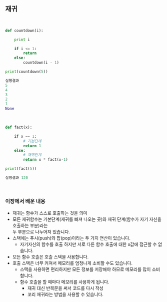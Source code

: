 ## 재귀

</br>

```python
def countdown(i):

    print i

    if i <= 1:
        return
    else:
        countdown(i - 1)

print(countdown(5))

실행결과
5
4
3
2
1
None
```

</br>

```python
def fact(x):

    if x == 1:
        # 기본단계
        return 1
    else:
        # 재귀단계
        return x * fact(x-1)

print(fact(5))

실행결과 120
```

</br>

### 이장에서 배운 내용

* 재귀는 함수가 스스로 호출하는 것을 의미
* 모든 재귀함수는 기본단계(재귀를 빠져 나오는 곳)와 재귀 단계(함수가 자기 자신을 호출하는 부분)라는 </br>두 부분으로 나누어져 있습니다.
* 스택에는 푸시(push)와 팝(pop)이라는 두 가지 연산이 있습니다.
    * 자기자신의 함수를 호출 하지만 서로 다른 함수 호출에 대한 x값에 접근할 수 없습니다.
* 모든 함수 호출은 호출 스택을 사용합니다.
* 호출 스택은 너무 커져서 메모리를 엄청나게 소비할 수도 있습니다.
    * 스택을 사용하면 편리하지만 모든 정보를 저장해야 하므로 메모리를 많이 소비합니다.
    * 함수 호출을 할 때마다 메모리를 사용하게 됩니다.
        * 재귀 대신 반복문을 써서 코드를 다시 작성
        * 꼬리 재귀라는 방법을 사용할 수 있습니다.


